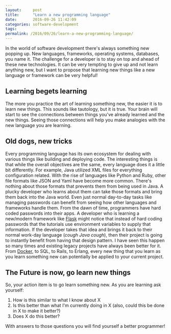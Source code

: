 ```yaml
---
layout:     post
title:      "Learn a new programming language"
date:       2016-09-26 11:42:09
categories: software-development
tags:  
permalink: /2016/09/26/learn-a-new-programming-language/
---
```

In the world of software development there's always something new popping up. New languages, frameworks, operating systems, databases, you name it. The challenge for a developer is to stay on top and ahead of these new technologies. It can be very tempting to give up and not learn anything new, but I want to propose that learning new things like a new language or framework can be very helpful! 

## Learning begets learning

The more you practice the art of learning something new, the easier it is to learn new things. This sounds like tautology, but it is true. Your brain will start to see the connections between things you've already learned and the new things. Seeing those connections will help you make analogies with the new language you are learning. 

## Old dogs, new tricks

Every programming language has its own ecosystem for dealing with various things like building and deploying code. The interesting things is that while the overall objectives are the same, every language does it a little bit differently. For example, Java utilized XML files for everything configuration related. With the rise of languages like Python and Ruby, other file formats like JSON and Yaml have become more common. There's nothing about those formats that prevents them from being used in Java. A plucky developer who learns about them can take those formats and bring them back into the Java world. Even just normal day-to-day tasks like managing passwords can benefit from seeing how other languages and frameworks handle them. From the dawn of time, programmers have hard coded passwords into their apps. A developer who is learning a new/modern framework like [Flask](http://flask.pocoo.org/) might notice that instead of hard coding passwords that the tutorials use environment variables to supply that information. If the developer takes that idea and brings it back to their normal work-day language (*cough Java cough*), then their project is going to instantly benefit from having that design pattern. I have seen this happen so many times and existing legacy projects have always been better for it. From [Docker](https://docker.com), to SQL, to Rails, to Erlang, every new thing that you learn as you learn something new can potentially be applied to your current project. 

## The Future is now, go learn new things

So, your action item is to go learn something new. As you are learning ask yourself: 

  1. How is this similar to what I know about X
  2. Is this better than what I'm currently doing in X (also, could this be done in X to make it better?)
  3. Does X do this better?

With answers to those questions you will find yourself a better programmer!
